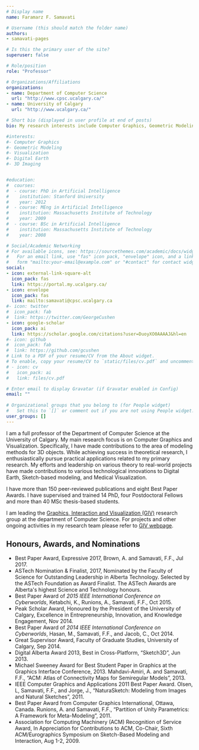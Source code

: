 ```yaml
---
# Display name
name: Faramarz F. Samavati

# Username (this should match the folder name)
authors:
- samavati-pages

# Is this the primary user of the site?
superuser: false

# Role/position
role: "Professor"

# Organizations/Affiliations
organizations:
- name: Department of Computer Science
  url: "http://www.cpsc.ucalgary.ca/"
- name: University of Calgary
  url: "http://www.ucalgary.ca/"

# Short bio (displayed in user profile at end of posts)
bio: My research interests include Computer Graphics, Geometric Modeling, Visualization, and Digital Earth.

#interests:
#- Computer Graphics
#- Geometric Modeling
#- Visualization
#- Digital Earth
#- 3D Imaging


#education:
#  courses:
#  - course: PhD in Artificial Intelligence
#    institution: Stanford University
#    year: 2012
#  - course: MEng in Artificial Intelligence
#    institution: Massachusetts Institute of Technology
#    year: 2009
#  - course: BSc in Artificial Intelligence
#    institution: Massachusetts Institute of Technology
#    year: 2008

# Social/Academic Networking
# For available icons, see: https://sourcethemes.com/academic/docs/widgets/#icons
#   For an email link, use "fas" icon pack, "envelope" icon, and a link in the
#   form "mailto:your-email@example.com" or "#contact" for contact widget.
social:
- icon: external-link-square-alt
  icon_pack: fas
  link: https://portal.my.ucalgary.ca/
- icon: envelope
  icon_pack: fas
  link: mailto:samavati@cpsc.ucalgary.ca
#- icon: twitter
#  icon_pack: fab
#  link: https://twitter.com/GeorgeCushen
- icon: google-scholar
  icon_pack: ai
  link: https://scholar.google.com/citations?user=DuoyXO0AAAAJ&hl=en
#- icon: github
#  icon_pack: fab
#  link: https://github.com/gcushen
# Link to a PDF of your resume/CV from the About widget.
# To enable, copy your resume/CV to `static/files/cv.pdf` and uncomment the lines below.  
# - icon: cv
#   icon_pack: ai
#   link: files/cv.pdf

# Enter email to display Gravatar (if Gravatar enabled in Config)
email: ""
  
# Organizational groups that you belong to (for People widget)
#   Set this to `[]` or comment out if you are not using People widget.  
user_groups: []
---
```

I am a full professor of the Department of Computer Science at the University of Calgary. My main research focus is on Computer Graphics and Visualization. Specifically, I have made contributions to the area of modeling methods for 3D objects. While achieving success in theoretical research, I enthusiastically pursue practical applications related to my primary research. My efforts and leadership on various theory to real-world projects have made contributions to various technological innovations to Digital Earth, Sketch-based modeling, and Medical Visualization.

I have more than 150 peer-reviewed publications and eight Best Paper Awards. I have supervised and trained 14 PhD, four Postdoctoral Fellows and more than 40 MSc thesis-based students.

I am leading the [Graphics, Interaction and Visualization (GIV)](https://giv.cpsc.ucalgary.ca/) research group at the department of Computer Science. For projects and other ongoing activities in my research team please refer to [GIV webpage](https://giv.cpsc.ucalgary.ca/).

## Honours, Awards, and Nominations

-	Best Paper Award, Expressive 2017, Brown, A. and Samavati, F.F., Jul 2017.
-	ASTech Nomination & Finalist, 2017, Nominated by the Faculty of Science for Outstanding Leadership in Alberta Technology. Selected by the ASTech Foundation as Award Finalist. The ASTech Awards are Alberta's highest Science and Technology honours.
-	Best Paper Award of *2015 IEEE International Conference on Cyberworlds*, Ketabchi, K., Runions, A., Samavati, F.F., Oct 2015.
-	Peak Scholar Award, Honoured by the President of the University of Calgary, Excellence in Entrepreneurship, Innovation, and Knowledge Engagement, Nov 2014.
-	Best Paper Award of *2014 IEEE International Conference on Cyberworlds*, Hasan, M., Samavati, F.F., and Jacob, C., Oct 2014.
-	Great Supervisor Award, Faculty of Graduate Studies, University of Calgary, Sep 2014.
-	Digital Alberta Award 2013, Best in Cross-Platform, “Sketch3D”, Jun 2013.
-	Michael Sweeney Award for Best Student Paper in Graphics at the Graphics Interface Conference, 2013. Mahdavi-Amiri, A. and Samavati, F.F., “ACM: Atlas of Connectivity Maps for Semiregular Models”, 2013.
-	IEEE Computer Graphics and Applications 2011 Best Paper Award. Olsen, L, Samavati, F.F., and Jorge, J., “NaturaSketch: Modeling from Images and Natural Sketches”, 2011.
-	Best Paper Award from Computer Graphics International, Ottawa, Canada. Runions, A. and Samavati, F.F., “Partition of Unity Parametrics: A Framework for Meta-Modeling”, 2011. 
-	Association for Computing Machinery (ACM) Recognition of Service Award, In Appreciation for Contributions to ACM, Co-Chair, Sixth ACM/Eurographics Symposium on Sketch-Based Modeling and Interaction, Aug 1-2, 2009.
